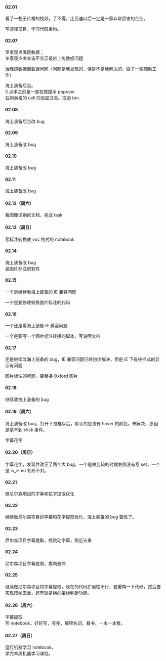 
#### 02.01  

看了一些王传福的视频，了不得。比亚迪以后一定是一家非常厉害的企业。  

写游戏项目，学习代码重构。  


#### 02.07  

专家观点库跑数据；   
专家观点库查询不显示最新上传数据问题   

治理跑数据漏数据问题（问题是我发现的，但是不是我解决的，做了一些辅助工作）   

海上装备后台。  
3 点半之前是一直在做提示 popover  
右侧表格的 cell 的高度过高。取消 btn    


#### 02.08  

海上装备后台改 bug    


#### 02.09  

海上装备改 bug   


#### 02.10  

海上装备改 bug  


#### 02.11  

海上装备改 bug  


#### 02.12（周六）  

看图像识别的文档，完成 task   


#### 02.13（周日）  

写标注转换成 voc 格式的 notebook      


#### 02.14  

海上装备改 bug  
装图片标注的软件  


#### 02.15  

一个是继续看海上装备的 IE 兼容问题  

一个是要修改转换图片标注的代码  


#### 02.16  

一个还是看海上装备 IE 兼容问题  

一个是要写一个图片标注转换的脚本，写说明文档     


#### 02.17  

还是继续改海上装备的 bug，IE 兼容问题已经初步解决，但是 IE 下有些样式的显示有问题  

图片标注的问题，要替换 Oxford 图片    


#### 02.18  

继续改海上装备的 bug  


#### 02.19（周六）  

海上装备改 bug，打开下拉框以后，默认的应该有 hover 的颜色。未解决，原因是拿不到 click 事件。  

字幕花字  


#### 02.20（周日）  

字幕花字，发现并改正了两个大 bug，一个是做比较的时候右侧没有写 set，一个是 is_zimu 判断不对。  


#### 02.21  

做尼尔森项目的字幕和花字提取优化  


#### 02.22  

继续做尼尔森项目的字幕和花字提取优化，海上装备的 bug 要改了。  


#### 02.23  

尼尔森项目字幕提取，找跳动字幕，附近去重   


#### 02.24  

尼尔森项目字幕提取，横向去除      


#### 02.25   

继续做尼尔森项目的字幕提取，现在的代码扩展性不行，要重构一下代码，然后要实现按帧去重，还有就是横向坐标判断功能。   


#### 02.26（周六）  

字幕提取   
写 notebook，好好写，写完，解释名词，看书，一本一本看。  


#### 02.27（周日）  

运行机器学习 notebook。  
学完本周机器学习课程。    




